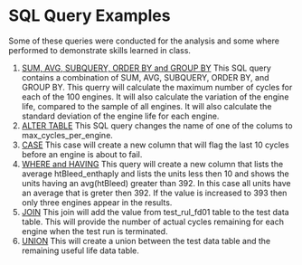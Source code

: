 # SQL Query Examples
Some of these queries were conducted for the analysis and some where performed to demonstrate skills learned in class. 

1. [SUM, AVG, SUBQUERY, ORDER BY and GROUP BY](https://github.com/fischtank44/Engine_training_data/blob/master/SQL_FILES/SQL_sample_STD_DEV.sql)
   This SQL query contains a combination of SUM, AVG, SUBQUERY, ORDER BY, and GROUP BY. This querry will calculate the maximum number of cycles for each of the 100 engines. It will also calculate the variation of the engine life, compared to the sample of all engines. It will also calculate the standard deviation of the engine life for each engine. 
2. [ALTER TABLE](https://github.com/fischtank44/Engine_training_data/blob/master/SQL_FILES/SQL_alter_table.txt) This SQL query changes the name of one of the colums to max_cycles_per_engine.
3. [CASE](https://github.com/fischtank44/Engine_training_data/blob/master/SQL_FILES/CASE_find_last_10.sql) This case will create a new column that will flag the last 10 cycles before an engine is about to fail.
4. [WHERE and HAVING](https://github.com/fischtank44/Engine_training_data/blob/master/SQL_FILES/SQL_WHERE_HAVING.sql) This query will create a new column that lists the average htBleed_enthaply and lists the units less then 10 and shows the units having an avg(htBleed) greater than 392. In this case all units have an average that is greter then 392. If the value is increased to 393 then only three engines appear in the results.
5. [JOIN](https://github.com/fischtank44/Engine_training_data/blob/master/SQL_FILES/SQL_JOIN_rul_test_fd01.sql) This join will add the value from test_rul_fd01 table to the test data table. This will provide the number of actual cycles remaining for each engine when the test run is terminated.
6. [UNION](https://github.com/fischtank44/Engine_training_data/blob/master/SQL_FILES/SQL_union_test_rul.sql) This will create a union between the test data table and the remaining useful life data table.
